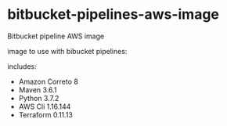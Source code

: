# bitbucket-pipelines-aws-image
Bitbucket pipeline AWS image

image to use with bibucket pipelines:

includes:
* Amazon Correto 8
* Maven 3.6.1
* Python 3.7.2
* AWS Cli 1.16.144
* Terraform 0.11.13